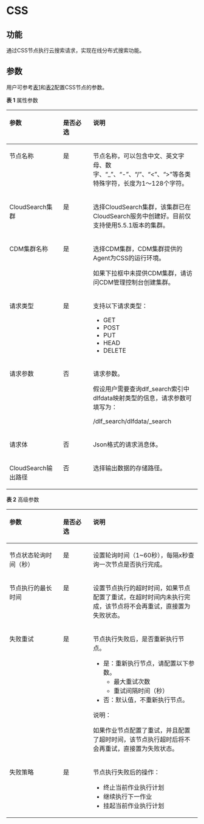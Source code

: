 # CSS<a name="dayu_01_0458"></a>

## 功能<a name="zh-cn_topic_0101095233_section44280035173841"></a>

通过CSS节点执行云搜索请求，实现在线分布式搜索功能。

## 参数<a name="zh-cn_topic_0101095233_section1791764173933"></a>

用户可参考[表1](#zh-cn_topic_0101095233_table3764823994826)和[表2](#zh-cn_topic_0101095233_table58040457102411)配置CSS节点的参数。

**表 1**  属性参数

<a name="zh-cn_topic_0101095233_table3764823994826"></a>
<table><thead align="left"><tr id="zh-cn_topic_0101095233_row3170822394826"><th class="cellrowborder" valign="top" width="28.07%" id="mcps1.2.4.1.1"><p id="zh-cn_topic_0101095233_p2984581994826"><a name="zh-cn_topic_0101095233_p2984581994826"></a><a name="zh-cn_topic_0101095233_p2984581994826"></a>参数</p>
</th>
<th class="cellrowborder" valign="top" width="15.659999999999998%" id="mcps1.2.4.1.2"><p id="zh-cn_topic_0101095233_p159227094826"><a name="zh-cn_topic_0101095233_p159227094826"></a><a name="zh-cn_topic_0101095233_p159227094826"></a>是否必选</p>
</th>
<th class="cellrowborder" valign="top" width="56.269999999999996%" id="mcps1.2.4.1.3"><p id="zh-cn_topic_0101095233_p6186505494826"><a name="zh-cn_topic_0101095233_p6186505494826"></a><a name="zh-cn_topic_0101095233_p6186505494826"></a>说明</p>
</th>
</tr>
</thead>
<tbody><tr id="zh-cn_topic_0101095233_row1991457694826"><td class="cellrowborder" valign="top" width="28.07%" headers="mcps1.2.4.1.1 "><p id="zh-cn_topic_0101095233_p246794194826"><a name="zh-cn_topic_0101095233_p246794194826"></a><a name="zh-cn_topic_0101095233_p246794194826"></a>节点名称</p>
</td>
<td class="cellrowborder" valign="top" width="15.659999999999998%" headers="mcps1.2.4.1.2 "><p id="zh-cn_topic_0101095233_p6568554794826"><a name="zh-cn_topic_0101095233_p6568554794826"></a><a name="zh-cn_topic_0101095233_p6568554794826"></a>是</p>
</td>
<td class="cellrowborder" valign="top" width="56.269999999999996%" headers="mcps1.2.4.1.3 "><p id="zh-cn_topic_0101095233_p1892909794826"><a name="zh-cn_topic_0101095233_p1892909794826"></a><a name="zh-cn_topic_0101095233_p1892909794826"></a><span id="zh-cn_topic_0101095233_zh-cn_topic_0099822521_text44323307153939"><a name="zh-cn_topic_0101095233_zh-cn_topic_0099822521_text44323307153939"></a><a name="zh-cn_topic_0101095233_zh-cn_topic_0099822521_text44323307153939"></a>节点</span>名称，可以包含中文、英文字母、数字、<span class="parmvalue" id="zh-cn_topic_0101095233_zh-cn_topic_0099822521_zh-cn_topic_0099822521_parmvalue38166764101253"><a name="zh-cn_topic_0101095233_zh-cn_topic_0099822521_zh-cn_topic_0099822521_parmvalue38166764101253"></a><a name="zh-cn_topic_0101095233_zh-cn_topic_0099822521_zh-cn_topic_0099822521_parmvalue38166764101253"></a>“_”</span>、<span class="parmvalue" id="zh-cn_topic_0101095233_zh-cn_topic_0099822521_zh-cn_topic_0099822521_parmvalue4500149101253"><a name="zh-cn_topic_0101095233_zh-cn_topic_0099822521_zh-cn_topic_0099822521_parmvalue4500149101253"></a><a name="zh-cn_topic_0101095233_zh-cn_topic_0099822521_zh-cn_topic_0099822521_parmvalue4500149101253"></a>“-”</span>、<span class="parmvalue" id="zh-cn_topic_0101095233_zh-cn_topic_0099822521_parmvalue3773104413412"><a name="zh-cn_topic_0101095233_zh-cn_topic_0099822521_parmvalue3773104413412"></a><a name="zh-cn_topic_0101095233_zh-cn_topic_0099822521_parmvalue3773104413412"></a>“/”</span>、<span class="parmvalue" id="zh-cn_topic_0101095233_zh-cn_topic_0099822521_zh-cn_topic_0099822521_parmvalue28967750101253"><a name="zh-cn_topic_0101095233_zh-cn_topic_0099822521_zh-cn_topic_0099822521_parmvalue28967750101253"></a><a name="zh-cn_topic_0101095233_zh-cn_topic_0099822521_zh-cn_topic_0099822521_parmvalue28967750101253"></a>“&lt;”</span>、<span class="parmvalue" id="zh-cn_topic_0101095233_zh-cn_topic_0099822521_zh-cn_topic_0099822521_parmvalue64686408101253"><a name="zh-cn_topic_0101095233_zh-cn_topic_0099822521_zh-cn_topic_0099822521_parmvalue64686408101253"></a><a name="zh-cn_topic_0101095233_zh-cn_topic_0099822521_zh-cn_topic_0099822521_parmvalue64686408101253"></a>“&gt;”</span>等各类特殊字符，长度为1～128个字符。</p>
</td>
</tr>
<tr id="zh-cn_topic_0101095233_row73911459141217"><td class="cellrowborder" valign="top" width="28.07%" headers="mcps1.2.4.1.1 "><p id="zh-cn_topic_0101095233_p9391125919123"><a name="zh-cn_topic_0101095233_p9391125919123"></a><a name="zh-cn_topic_0101095233_p9391125919123"></a>CloudSearch集群</p>
</td>
<td class="cellrowborder" valign="top" width="15.659999999999998%" headers="mcps1.2.4.1.2 "><p id="zh-cn_topic_0101095233_p17391759121216"><a name="zh-cn_topic_0101095233_p17391759121216"></a><a name="zh-cn_topic_0101095233_p17391759121216"></a>是</p>
</td>
<td class="cellrowborder" valign="top" width="56.269999999999996%" headers="mcps1.2.4.1.3 "><p id="zh-cn_topic_0101095233_p7418447102910"><a name="zh-cn_topic_0101095233_p7418447102910"></a><a name="zh-cn_topic_0101095233_p7418447102910"></a>选择CloudSearch集群，该集群已在CloudSearch服务中创建好。目前仅支持使用5.5.1版本的集群。</p>
</td>
</tr>
<tr id="zh-cn_topic_0101095233_row4725163912137"><td class="cellrowborder" valign="top" width="28.07%" headers="mcps1.2.4.1.1 "><p id="zh-cn_topic_0101095233_p672543910133"><a name="zh-cn_topic_0101095233_p672543910133"></a><a name="zh-cn_topic_0101095233_p672543910133"></a>CDM集群名称</p>
</td>
<td class="cellrowborder" valign="top" width="15.659999999999998%" headers="mcps1.2.4.1.2 "><p id="zh-cn_topic_0101095233_p7725839151314"><a name="zh-cn_topic_0101095233_p7725839151314"></a><a name="zh-cn_topic_0101095233_p7725839151314"></a>是</p>
</td>
<td class="cellrowborder" valign="top" width="56.269999999999996%" headers="mcps1.2.4.1.3 "><p id="zh-cn_topic_0101095233_p272543919131"><a name="zh-cn_topic_0101095233_p272543919131"></a><a name="zh-cn_topic_0101095233_p272543919131"></a>选择CDM集群，CDM集群提供的Agent为<span id="zh-cn_topic_0101095233_text8889136131415"><a name="zh-cn_topic_0101095233_text8889136131415"></a><a name="zh-cn_topic_0101095233_text8889136131415"></a>CSS</span>的运行环境。</p>
<p id="zh-cn_topic_0101095233_p174832520140"><a name="zh-cn_topic_0101095233_p174832520140"></a><a name="zh-cn_topic_0101095233_p174832520140"></a>如果下拉框中未提供CDM集群，请访问CDM管理控制台创建集群。</p>
</td>
</tr>
<tr id="zh-cn_topic_0101095233_row4154658494826"><td class="cellrowborder" valign="top" width="28.07%" headers="mcps1.2.4.1.1 "><p id="zh-cn_topic_0101095233_p51509119152711"><a name="zh-cn_topic_0101095233_p51509119152711"></a><a name="zh-cn_topic_0101095233_p51509119152711"></a>请求类型</p>
</td>
<td class="cellrowborder" valign="top" width="15.659999999999998%" headers="mcps1.2.4.1.2 "><p id="zh-cn_topic_0101095233_p11489125152711"><a name="zh-cn_topic_0101095233_p11489125152711"></a><a name="zh-cn_topic_0101095233_p11489125152711"></a>是</p>
</td>
<td class="cellrowborder" valign="top" width="56.269999999999996%" headers="mcps1.2.4.1.3 "><p id="zh-cn_topic_0101095233_p39633615152755"><a name="zh-cn_topic_0101095233_p39633615152755"></a><a name="zh-cn_topic_0101095233_p39633615152755"></a>支持以下请求类型：</p>
<a name="zh-cn_topic_0101095233_ul15373382164142"></a><a name="zh-cn_topic_0101095233_ul15373382164142"></a><ul id="zh-cn_topic_0101095233_ul15373382164142"><li>GET</li><li>POST</li><li>PUT</li><li>HEAD</li><li>DELETE</li></ul>
</td>
</tr>
<tr id="zh-cn_topic_0101095233_row303485991116"><td class="cellrowborder" valign="top" width="28.07%" headers="mcps1.2.4.1.1 "><p id="zh-cn_topic_0101095233_p2738416185935"><a name="zh-cn_topic_0101095233_p2738416185935"></a><a name="zh-cn_topic_0101095233_p2738416185935"></a>请求参数</p>
</td>
<td class="cellrowborder" valign="top" width="15.659999999999998%" headers="mcps1.2.4.1.2 "><p id="zh-cn_topic_0101095233_p20485183185935"><a name="zh-cn_topic_0101095233_p20485183185935"></a><a name="zh-cn_topic_0101095233_p20485183185935"></a>否</p>
</td>
<td class="cellrowborder" valign="top" width="56.269999999999996%" headers="mcps1.2.4.1.3 "><p id="zh-cn_topic_0101095233_p5864873152859"><a name="zh-cn_topic_0101095233_p5864873152859"></a><a name="zh-cn_topic_0101095233_p5864873152859"></a>请求参数。</p>
<p id="zh-cn_topic_0101095233_p5254354152917"><a name="zh-cn_topic_0101095233_p5254354152917"></a><a name="zh-cn_topic_0101095233_p5254354152917"></a>假设用户需要查询dlf_search索引中dlfdata映射类型的信息，请求参数可填写为：</p>
<p id="zh-cn_topic_0101095233_p48687159185935"><a name="zh-cn_topic_0101095233_p48687159185935"></a><a name="zh-cn_topic_0101095233_p48687159185935"></a>/dlf_search/dlfdata/_search</p>
</td>
</tr>
<tr id="zh-cn_topic_0101095233_row430706211158"><td class="cellrowborder" valign="top" width="28.07%" headers="mcps1.2.4.1.1 "><p id="zh-cn_topic_0101095233_p3623685919053"><a name="zh-cn_topic_0101095233_p3623685919053"></a><a name="zh-cn_topic_0101095233_p3623685919053"></a>请求体</p>
</td>
<td class="cellrowborder" valign="top" width="15.659999999999998%" headers="mcps1.2.4.1.2 "><p id="zh-cn_topic_0101095233_p4950449019053"><a name="zh-cn_topic_0101095233_p4950449019053"></a><a name="zh-cn_topic_0101095233_p4950449019053"></a>否</p>
</td>
<td class="cellrowborder" valign="top" width="56.269999999999996%" headers="mcps1.2.4.1.3 "><p id="zh-cn_topic_0101095233_p5044074919053"><a name="zh-cn_topic_0101095233_p5044074919053"></a><a name="zh-cn_topic_0101095233_p5044074919053"></a>Json格式的请求消息体。</p>
</td>
</tr>
<tr id="zh-cn_topic_0101095233_row1579745511166"><td class="cellrowborder" valign="top" width="28.07%" headers="mcps1.2.4.1.1 "><p id="zh-cn_topic_0101095233_p87970559161"><a name="zh-cn_topic_0101095233_p87970559161"></a><a name="zh-cn_topic_0101095233_p87970559161"></a>CloudSearch输出路径</p>
</td>
<td class="cellrowborder" valign="top" width="15.659999999999998%" headers="mcps1.2.4.1.2 "><p id="zh-cn_topic_0101095233_p57971755171615"><a name="zh-cn_topic_0101095233_p57971755171615"></a><a name="zh-cn_topic_0101095233_p57971755171615"></a>否</p>
</td>
<td class="cellrowborder" valign="top" width="56.269999999999996%" headers="mcps1.2.4.1.3 "><p id="zh-cn_topic_0101095233_p4797555171611"><a name="zh-cn_topic_0101095233_p4797555171611"></a><a name="zh-cn_topic_0101095233_p4797555171611"></a>选择输出数据的存储路径。</p>
</td>
</tr>
</tbody>
</table>

**表 2**  高级参数

<a name="zh-cn_topic_0101095233_table58040457102411"></a>
<table><thead align="left"><tr id="zh-cn_topic_0101095233_zh-cn_topic_0099822521_row27216578102411"><th class="cellrowborder" valign="top" width="28.07%" id="mcps1.2.4.1.1"><p id="zh-cn_topic_0101095233_zh-cn_topic_0099822521_p57059205102411"><a name="zh-cn_topic_0101095233_zh-cn_topic_0099822521_p57059205102411"></a><a name="zh-cn_topic_0101095233_zh-cn_topic_0099822521_p57059205102411"></a>参数</p>
</th>
<th class="cellrowborder" valign="top" width="15.659999999999998%" id="mcps1.2.4.1.2"><p id="zh-cn_topic_0101095233_zh-cn_topic_0099822521_p58392901102411"><a name="zh-cn_topic_0101095233_zh-cn_topic_0099822521_p58392901102411"></a><a name="zh-cn_topic_0101095233_zh-cn_topic_0099822521_p58392901102411"></a>是否必选</p>
</th>
<th class="cellrowborder" valign="top" width="56.269999999999996%" id="mcps1.2.4.1.3"><p id="zh-cn_topic_0101095233_zh-cn_topic_0099822521_p32204521102411"><a name="zh-cn_topic_0101095233_zh-cn_topic_0099822521_p32204521102411"></a><a name="zh-cn_topic_0101095233_zh-cn_topic_0099822521_p32204521102411"></a>说明</p>
</th>
</tr>
</thead>
<tbody><tr id="zh-cn_topic_0101095233_zh-cn_topic_0099822521_row51612113175"><td class="cellrowborder" valign="top" width="28.07%" headers="mcps1.2.4.1.1 "><p id="zh-cn_topic_0101095233_zh-cn_topic_0099822521_p416115112178"><a name="zh-cn_topic_0101095233_zh-cn_topic_0099822521_p416115112178"></a><a name="zh-cn_topic_0101095233_zh-cn_topic_0099822521_p416115112178"></a>节点状态轮询时间（秒）</p>
</td>
<td class="cellrowborder" valign="top" width="15.659999999999998%" headers="mcps1.2.4.1.2 "><p id="zh-cn_topic_0101095233_zh-cn_topic_0099822521_p101615110176"><a name="zh-cn_topic_0101095233_zh-cn_topic_0099822521_p101615110176"></a><a name="zh-cn_topic_0101095233_zh-cn_topic_0099822521_p101615110176"></a>是</p>
</td>
<td class="cellrowborder" valign="top" width="56.269999999999996%" headers="mcps1.2.4.1.3 "><p id="zh-cn_topic_0101095233_zh-cn_topic_0099822521_p4161191101716"><a name="zh-cn_topic_0101095233_zh-cn_topic_0099822521_p4161191101716"></a><a name="zh-cn_topic_0101095233_zh-cn_topic_0099822521_p4161191101716"></a>设置轮询时间（1~60秒），每隔x秒查询一次<span id="zh-cn_topic_0101095233_zh-cn_topic_0099822521_text1526241235118"><a name="zh-cn_topic_0101095233_zh-cn_topic_0099822521_text1526241235118"></a><a name="zh-cn_topic_0101095233_zh-cn_topic_0099822521_text1526241235118"></a>节点</span>是否执行完成。</p>
</td>
</tr>
<tr id="zh-cn_topic_0101095233_zh-cn_topic_0099822521_row5101045193916"><td class="cellrowborder" valign="top" width="28.07%" headers="mcps1.2.4.1.1 "><p id="zh-cn_topic_0101095233_zh-cn_topic_0099822521_p147314419397"><a name="zh-cn_topic_0101095233_zh-cn_topic_0099822521_p147314419397"></a><a name="zh-cn_topic_0101095233_zh-cn_topic_0099822521_p147314419397"></a>节点执行的最长时间</p>
</td>
<td class="cellrowborder" valign="top" width="15.659999999999998%" headers="mcps1.2.4.1.2 "><p id="zh-cn_topic_0101095233_zh-cn_topic_0099822521_p610124511390"><a name="zh-cn_topic_0101095233_zh-cn_topic_0099822521_p610124511390"></a><a name="zh-cn_topic_0101095233_zh-cn_topic_0099822521_p610124511390"></a>是</p>
</td>
<td class="cellrowborder" valign="top" width="56.269999999999996%" headers="mcps1.2.4.1.3 "><p id="zh-cn_topic_0101095233_zh-cn_topic_0099822521_p11011456393"><a name="zh-cn_topic_0101095233_zh-cn_topic_0099822521_p11011456393"></a><a name="zh-cn_topic_0101095233_zh-cn_topic_0099822521_p11011456393"></a>设置<span id="zh-cn_topic_0101095233_zh-cn_topic_0099822521_text380131541112"><a name="zh-cn_topic_0101095233_zh-cn_topic_0099822521_text380131541112"></a><a name="zh-cn_topic_0101095233_zh-cn_topic_0099822521_text380131541112"></a>节点</span>执行的超时时间，如果<span id="zh-cn_topic_0101095233_zh-cn_topic_0099822521_text1944213322118"><a name="zh-cn_topic_0101095233_zh-cn_topic_0099822521_text1944213322118"></a><a name="zh-cn_topic_0101095233_zh-cn_topic_0099822521_text1944213322118"></a>节点</span>配置了重试，在超时时间内未执行完成，该节点将不会再重试，直接置为失败状态。</p>
</td>
</tr>
<tr id="zh-cn_topic_0101095233_zh-cn_topic_0099822521_row58429402102411"><td class="cellrowborder" valign="top" width="28.07%" headers="mcps1.2.4.1.1 "><p id="zh-cn_topic_0101095233_zh-cn_topic_0099822521_p5533912102858"><a name="zh-cn_topic_0101095233_zh-cn_topic_0099822521_p5533912102858"></a><a name="zh-cn_topic_0101095233_zh-cn_topic_0099822521_p5533912102858"></a>失败重试</p>
</td>
<td class="cellrowborder" valign="top" width="15.659999999999998%" headers="mcps1.2.4.1.2 "><p id="zh-cn_topic_0101095233_zh-cn_topic_0099822521_p45593742102858"><a name="zh-cn_topic_0101095233_zh-cn_topic_0099822521_p45593742102858"></a><a name="zh-cn_topic_0101095233_zh-cn_topic_0099822521_p45593742102858"></a>是</p>
</td>
<td class="cellrowborder" valign="top" width="56.269999999999996%" headers="mcps1.2.4.1.3 "><p id="zh-cn_topic_0101095233_zh-cn_topic_0099822521_p2105628102858"><a name="zh-cn_topic_0101095233_zh-cn_topic_0099822521_p2105628102858"></a><a name="zh-cn_topic_0101095233_zh-cn_topic_0099822521_p2105628102858"></a><span id="zh-cn_topic_0101095233_zh-cn_topic_0099822521_text29185571161243"><a name="zh-cn_topic_0101095233_zh-cn_topic_0099822521_text29185571161243"></a><a name="zh-cn_topic_0101095233_zh-cn_topic_0099822521_text29185571161243"></a>节点</span>执行失败后，是否重新执行<span id="zh-cn_topic_0101095233_zh-cn_topic_0099822521_text58583828161245"><a name="zh-cn_topic_0101095233_zh-cn_topic_0099822521_text58583828161245"></a><a name="zh-cn_topic_0101095233_zh-cn_topic_0099822521_text58583828161245"></a>节点</span>。</p>
<a name="zh-cn_topic_0101095233_zh-cn_topic_0099822521_ul18950660102858"></a><a name="zh-cn_topic_0101095233_zh-cn_topic_0099822521_ul18950660102858"></a><ul id="zh-cn_topic_0101095233_zh-cn_topic_0099822521_ul18950660102858"><li>是：重新执行<span id="zh-cn_topic_0101095233_zh-cn_topic_0099822521_text19139245161248"><a name="zh-cn_topic_0101095233_zh-cn_topic_0099822521_text19139245161248"></a><a name="zh-cn_topic_0101095233_zh-cn_topic_0099822521_text19139245161248"></a>节点</span>，请配置以下参数。<a name="zh-cn_topic_0101095233_zh-cn_topic_0099822521_ul58608523102858"></a><a name="zh-cn_topic_0101095233_zh-cn_topic_0099822521_ul58608523102858"></a><ul id="zh-cn_topic_0101095233_zh-cn_topic_0099822521_ul58608523102858"><li>最大重试次数</li><li>重试间隔时间（秒）</li></ul>
</li><li>否：默认值，不重新执行<span id="zh-cn_topic_0101095233_zh-cn_topic_0099822521_text1328324161254"><a name="zh-cn_topic_0101095233_zh-cn_topic_0099822521_text1328324161254"></a><a name="zh-cn_topic_0101095233_zh-cn_topic_0099822521_text1328324161254"></a>节点</span>。</li></ul>
<div class="note" id="zh-cn_topic_0101095233_zh-cn_topic_0099822521_note69071033105815"><a name="zh-cn_topic_0101095233_zh-cn_topic_0099822521_note69071033105815"></a><a name="zh-cn_topic_0101095233_zh-cn_topic_0099822521_note69071033105815"></a><span class="notetitle"> 说明： </span><div class="notebody"><p id="zh-cn_topic_0101095233_zh-cn_topic_0099822521_p1590733314581"><a name="zh-cn_topic_0101095233_zh-cn_topic_0099822521_p1590733314581"></a><a name="zh-cn_topic_0101095233_zh-cn_topic_0099822521_p1590733314581"></a>如果作业节点配置了重试，并且配置了超时时间，该节点执行超时后将不会再重试，直接置为失败状态。</p>
</div></div>
</td>
</tr>
<tr id="zh-cn_topic_0101095233_zh-cn_topic_0099822521_row29541959102411"><td class="cellrowborder" valign="top" width="28.07%" headers="mcps1.2.4.1.1 "><p id="zh-cn_topic_0101095233_zh-cn_topic_0099822521_p13154928102858"><a name="zh-cn_topic_0101095233_zh-cn_topic_0099822521_p13154928102858"></a><a name="zh-cn_topic_0101095233_zh-cn_topic_0099822521_p13154928102858"></a>失败策略</p>
</td>
<td class="cellrowborder" valign="top" width="15.659999999999998%" headers="mcps1.2.4.1.2 "><p id="zh-cn_topic_0101095233_zh-cn_topic_0099822521_p58916261102858"><a name="zh-cn_topic_0101095233_zh-cn_topic_0099822521_p58916261102858"></a><a name="zh-cn_topic_0101095233_zh-cn_topic_0099822521_p58916261102858"></a>是</p>
</td>
<td class="cellrowborder" valign="top" width="56.269999999999996%" headers="mcps1.2.4.1.3 "><p id="zh-cn_topic_0101095233_zh-cn_topic_0099822521_p7487822102858"><a name="zh-cn_topic_0101095233_zh-cn_topic_0099822521_p7487822102858"></a><a name="zh-cn_topic_0101095233_zh-cn_topic_0099822521_p7487822102858"></a><span id="zh-cn_topic_0101095233_zh-cn_topic_0099822521_text5371194616130"><a name="zh-cn_topic_0101095233_zh-cn_topic_0099822521_text5371194616130"></a><a name="zh-cn_topic_0101095233_zh-cn_topic_0099822521_text5371194616130"></a>节点</span>执行失败后的操作：</p>
<a name="zh-cn_topic_0101095233_zh-cn_topic_0099822521_ul281538102858"></a><a name="zh-cn_topic_0101095233_zh-cn_topic_0099822521_ul281538102858"></a><ul id="zh-cn_topic_0101095233_zh-cn_topic_0099822521_ul281538102858"><li>终止当前作业执行计划</li><li>继续执行下一作业</li><li>挂起当前作业执行计划</li></ul>
</td>
</tr>
</tbody>
</table>


